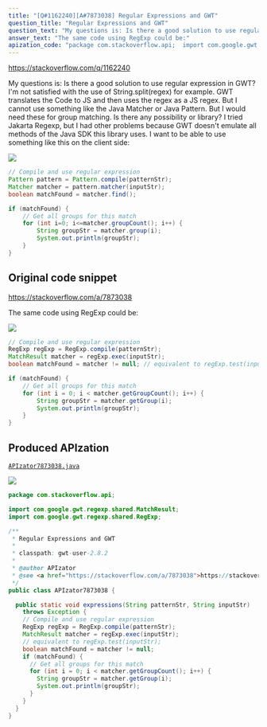 ```yaml
---
title: "[Q#1162240][A#7873038] Regular Expressions and GWT"
question_title: "Regular Expressions and GWT"
question_text: "My questions is: Is there a good solution to use regular expression in GWT? I'm not satisfied with the use of String.split(regex) for example. GWT translates the Code to JS and then uses the regex as a JS regex. But I cannot use something like the Java Matcher or Java Pattern. But I would need these for group matching. Is there any possibility or library? I tried Jakarta Regexp, but I had other problems because GWT doesn't emulate all methods of the Java SDK this library uses. I want to be able to use something like this on the client side:"
answer_text: "The same code using RegExp could be:"
apization_code: "package com.stackoverflow.api;  import com.google.gwt.regexp.shared.MatchResult; import com.google.gwt.regexp.shared.RegExp;  /**  * Regular Expressions and GWT  *  * classpath: gwt-user-2.8.2  *  * @author APIzator  * @see <a href=\"https://stackoverflow.com/a/7873038\">https://stackoverflow.com/a/7873038</a>  */ public class APIzator7873038 {    public static void expressions(String patternStr, String inputStr)     throws Exception {     // Compile and use regular expression     RegExp regExp = RegExp.compile(patternStr);     MatchResult matcher = regExp.exec(inputStr);     // equivalent to regExp.test(inputStr);     boolean matchFound = matcher != null;     if (matchFound) {       // Get all groups for this match       for (int i = 0; i < matcher.getGroupCount(); i++) {         String groupStr = matcher.getGroup(i);         System.out.println(groupStr);       }     }   } }"
---
```


https://stackoverflow.com/q/1162240

My questions is: Is there a good solution to use regular expression in GWT?
I&#x27;m not satisfied with the use of String.split(regex) for example. GWT translates the Code to JS and then uses the regex as a JS regex. But I cannot use something like the Java Matcher or Java Pattern. But I would need these for group matching.
Is there any possibility or library?
I tried Jakarta Regexp, but I had other problems because GWT doesn&#x27;t emulate all methods of the Java SDK this library uses.
I want to be able to use something like this on the client side:


<div class="code-logo"><img src="/stackoverflow.png" /></div>

```java
// Compile and use regular expression
Pattern pattern = Pattern.compile(patternStr);
Matcher matcher = pattern.matcher(inputStr);
boolean matchFound = matcher.find();

if (matchFound) {
    // Get all groups for this match
    for (int i=0; i<=matcher.groupCount(); i++) {
        String groupStr = matcher.group(i);
        System.out.println(groupStr);
    }
}
```


## Original code snippet

https://stackoverflow.com/a/7873038

The same code using RegExp could be:

<div class="code-logo"><img src="/stackoverflow.png" /></div>

```java
// Compile and use regular expression
RegExp regExp = RegExp.compile(patternStr);
MatchResult matcher = regExp.exec(inputStr);
boolean matchFound = matcher != null; // equivalent to regExp.test(inputStr); 

if (matchFound) {
    // Get all groups for this match
    for (int i = 0; i < matcher.getGroupCount(); i++) {
        String groupStr = matcher.getGroup(i);
        System.out.println(groupStr);
    }
}
```

## Produced APIzation

[`APIzator7873038.java`](https://github.com/blind-papers/apization-temp-data/raw/main/search/APIzator7873038.java)

<div class="code-logo"><img src="/apizator.png" /></div>

```java
package com.stackoverflow.api;

import com.google.gwt.regexp.shared.MatchResult;
import com.google.gwt.regexp.shared.RegExp;

/**
 * Regular Expressions and GWT
 *
 * classpath: gwt-user-2.8.2
 *
 * @author APIzator
 * @see <a href="https://stackoverflow.com/a/7873038">https://stackoverflow.com/a/7873038</a>
 */
public class APIzator7873038 {

  public static void expressions(String patternStr, String inputStr)
    throws Exception {
    // Compile and use regular expression
    RegExp regExp = RegExp.compile(patternStr);
    MatchResult matcher = regExp.exec(inputStr);
    // equivalent to regExp.test(inputStr);
    boolean matchFound = matcher != null;
    if (matchFound) {
      // Get all groups for this match
      for (int i = 0; i < matcher.getGroupCount(); i++) {
        String groupStr = matcher.getGroup(i);
        System.out.println(groupStr);
      }
    }
  }
}

```